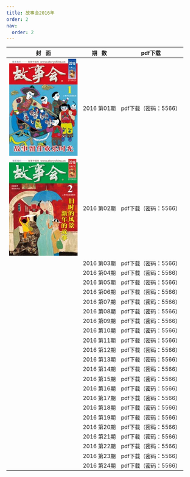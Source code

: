 ```yaml
---
title: 故事会2016年
order: 2
nav:
  order: 2
---
```

|                          封   面                          |  期   数  | pdf下载               |
| :---------------------------------------------------------: | :---------: | --------------------- |
| ![img](../../../public/images/gushihui/gsh2016/gsh201601.jpg) | 2016 第01期 | pdf下载（密码：5566） |
| ![img](../../../public/images/gushihui/gsh2016/gsh201602.jpg) | 2016 第02期 | pdf下载（密码：5566） |
|                                                            | 2016 第03期 | pdf下载（密码：5566） |
|                                                            | 2016 第04期 | pdf下载（密码：5566） |
|                                                            | 2016 第05期 | pdf下载（密码：5566） |
|                                                            | 2016 第06期 | pdf下载（密码：5566） |
|                                                            | 2016 第07期 | pdf下载（密码：5566） |
|                                                            | 2016 第08期 | pdf下载（密码：5566） |
|                                                            | 2016 第09期 | pdf下载（密码：5566） |
|                                                            | 2016 第10期 | pdf下载（密码：5566） |
|                                                            | 2016 第11期 | pdf下载（密码：5566） |
|                                                            | 2016 第12期 | pdf下载（密码：5566） |
|                                                            | 2016 第13期 | pdf下载（密码：5566） |
|                                                            | 2016 第14期 | pdf下载（密码：5566） |
|                                                            | 2016 第15期 | pdf下载（密码：5566） |
|                                                            | 2016 第16期 | pdf下载（密码：5566） |
|                                                            | 2016 第17期 | pdf下载（密码：5566） |
|                                                            | 2016 第18期 | pdf下载（密码：5566） |
|                                                            | 2016 第19期 | pdf下载（密码：5566） |
|                                                            | 2016 第20期 | pdf下载（密码：5566） |
|                                                            | 2016 第21期 | pdf下载（密码：5566） |
|                                                            | 2016 第22期 | pdf下载（密码：5566） |
|                                                            | 2016 第23期 | pdf下载（密码：5566） |
|                                                            | 2016 第24期 | pdf下载（密码：5566） |
